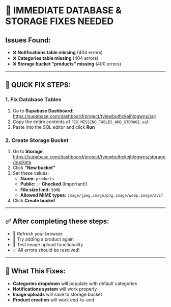 # 🚨 IMMEDIATE DATABASE & STORAGE FIXES NEEDED

## Issues Found:
- ❌ **Notifications table missing** (404 errors)
- ❌ **Categories table missing** (404 errors)  
- ❌ **Storage bucket "products" missing** (400 errors)

---

## 🔧 QUICK FIX STEPS:

### 1. Fix Database Tables
1. Go to **Supabase Dashboard**: https://supabase.com/dashboard/project/tviewbuthckejhlogwns/sql
2. Copy the entire contents of `FIX_MISSING_TABLES_AND_STORAGE.sql`
3. Paste into the SQL editor and click **Run**

### 2. Create Storage Bucket
1. Go to **Storage**: https://supabase.com/dashboard/project/tviewbuthckejhlogwns/storage/buckets
2. Click **"New bucket"**
3. Set these values:
   - **Name:** `products`
   - **Public:** ✅ **Checked** (Important!)
   - **File size limit:** `50MB`
   - **Allowed MIME types:** `image/jpeg,image/png,image/webp,image/avif`
4. Click **Create bucket**

---

## ✅ After completing these steps:
- 🔄 Refresh your browser
- 🏪 Try adding a product again  
- 📸 Test image upload functionality
- ✅ All errors should be resolved!

---

## 🎯 What This Fixes:
- **Categories dropdown** will populate with default categories
- **Notifications system** will work properly
- **Image uploads** will save to storage bucket
- **Product creation** will work end-to-end
